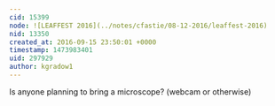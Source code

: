 ```yaml
---
cid: 15399
node: ![LEAFFEST 2016](../notes/cfastie/08-12-2016/leaffest-2016)
nid: 13350
created_at: 2016-09-15 23:50:01 +0000
timestamp: 1473983401
uid: 297929
author: kgradow1
---
```


Is anyone planning to bring a microscope?  (webcam or otherwise)
